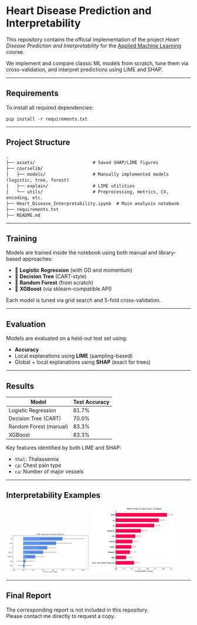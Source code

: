 # Heart Disease Prediction and Interpretability

This repository contains the official implementation of the project *Heart Disease Prediction and Interpretability* for the [Applied Machine Learning](https://github.com/mselezniova/AppliedML) course.

We implement and compare classic ML models from scratch, tune them via cross-validation, and interpret predictions using LIME and SHAP.

---

## Requirements

To install all required dependencies:

```
pip install -r requirements.txt
```

---

## Project Structure

```
.
├── assets/                      # Saved SHAP/LIME figures
├── courselib/
│   ├── models/                  # Manually implemented models (logistic, tree, forest)
│   ├── explain/                 # LIME utilities
│   └── utils/                   # Preprocessing, metrics, CV, encoding, etc.
├── Heart_Disease_Interpretability.ipynb  # Main analysis notebook
├── requirements.txt
├── README.md
```

---

## Training

Models are trained inside the notebook using both manual and library-based approaches:

- 🧮 **Logistic Regression** (with GD and momentum)
- 🌳 **Decision Tree** (CART-style)
- 🌲 **Random Forest** (from scratch)
- 🚀 **XGBoost** (via sklearn-compatible API)

Each model is tuned via grid search and 5-fold cross-validation.

---

## Evaluation

Models are evaluated on a held-out test set using:

- **Accuracy**
- Local explanations using **LIME** (sampling-based)
- Global + local explanations using **SHAP** (exact for trees)

---

## Results

| Model                  | Test Accuracy |
|------------------------|---------------|
| Logistic Regression    | 81.7%         |
| Decision Tree (CART)   | 70.0%         |
| Random Forest (manual) | 83.3%         |
| XGBoost                | 83.3%         |

Key features identified by both LIME and SHAP:

- `thal`: Thalassemia
- `cp`: Chest pain type
- `ca`: Number of major vessels

---

## Interpretability Examples

<p float="left">
  <img src="assets/lime_explanation_stability_lime_explanation_stability_(xgboost).png" width="45%"/>
  <img src="assets/shap_global_bar.png" width="45%"/>
</p>

---

## Final Report

The corresponding report is not included in this repository.  
Please contact me directly to request a copy.
